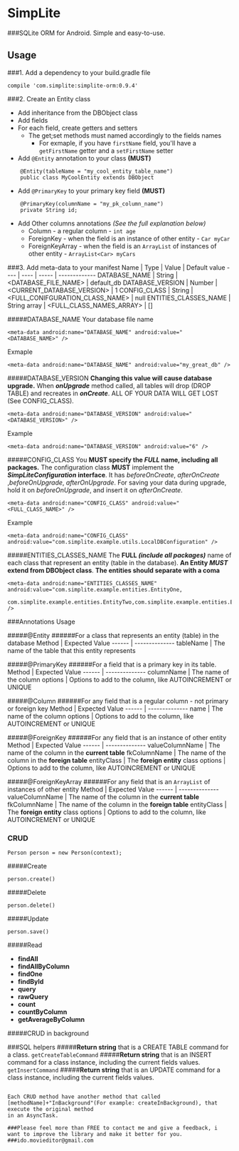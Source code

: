 # SimpLite
###SQLite ORM for Android. Simple and easy-to-use.

## Usage

###1. Add a dependency to your build.gradle file
```
compile 'com.simplite:simplite-orm:0.9.4'
```

###2. Create an Entity class
* Add inheritance from the DBObject class
* Add fields
* For each field, create getters and setters
    * The get;set methods must named accordingly to the fields names
        * For exmaple, if you have `firstName` field, you'll have a
        `getFirstName` getter and a `setFirstName` setter
* Add `@Entity` annotation to your class **(MUST)**
```
    @Entity(tableName = "my_cool_entity_table_name")
    public class MyCoolEntity extends DBObject
```
* Add `@PrimaryKey` to your primary key field **(MUST)**
```
    @PrimaryKey(columnName = "my_pk_column_name")
    private String id;
```
* Add  Other columns annotations *(See the full explanation below)*
    * Column - a regular column - ``int age``
    * ForeignKey - when the field is an instance of other entity -
     ``Car myCar``
    * ForeignKeyArray - when the field is an `ArrayList` of instances of other entity -
    ``ArrayList<Car> myCars``

###3. Add meta-data to your manifest
Name | Type | Value | Default value
---- | ---- | ----- | -------------
DATABASE_NAME | String | <DATABASE_FILE_NAME> | default_db
DATABASE_VERSION | Number | <CURRENT_DATABASE_VERSION> | 1
CONFIG_CLASS | String | <FULL_CONIFGURATION_CLASS_NAME> | null
ENTITIES_CLASSES_NAME | String array | <FULL_CLASS_NAMES_ARRAY> | []

#####DATABASE_NAME
Your database file name
```
<meta-data android:name="DATABASE_NAME" android:value="<DATABASE_NAME>" />
```
Exmaple
```
<meta-data android:name="DATABASE_NAME" android:value="my_great_db" />
```

#####DATABASE_VERSION
**Changing this value will cause database upgrade.**
When ***onUpgrade*** method called, all tables will drop (DROP TABLE)
and recreates in ***onCreate***. ALL OF YOUR DATA WILL GET LOST (See CONFIG_CLASS).
```
<meta-data android:name="DATABASE_VERSION" android:value="<DATABASE_VERSION>" />
```
Example
```
<meta-data android:name="DATABASE_VERSION" android:value="6" />
```

#####CONFIG_CLASS
You **MUST specify the *FULL* name, including all packages.**
The configuration class **MUST** implement the ***SimpLiteConfiguration* interface**.
It has *beforeOnCreate*, *afterOnCreate* ,*beforeOnUpgrade*, *afterOnUpgrade*.
For saving your data during upgrade, hold it on *beforeOnUpgrade*,
and insert it on *afterOnCreate*.
```
<meta-data android:name="CONFIG_CLASS" android:value="<FULL_CLASS_NAME>" />
```
Example
```
<meta-data android:name="CONFIG_CLASS" android:value="com.simplite.example.utils.LocalDBConfiguration" />
```

#####ENTITIES_CLASSES_NAME
The **FULL *(include all packages)*** name of each class
that represent an entity (table in the database).
**An Entity *MUST* extend from DBObject class**.
**The entities should separate with a coma**
```
<meta-data android:name="ENTITIES_CLASSES_NAME" android:value="com.simplite.example.entities.EntityOne,
            com.simplite.example.entities.EntityTwo,com.simplite.example.entities.EntityThree" />
```

###Annotations Usage

#####@Entity
######For a class that represents an entity (table) in the database
Method | Expected Value
------ | --------------
tableName | The name of the table that this entity represents

#####@PrimaryKey
######For a field that is a primary key in its table.
Method | Expected Value
------ | --------------
columnName | The name of the column
options | Options to add to the column, like AUTOINCREMENT or UNIQUE

#####@Column
######For any field that is a regular column - not primary or foreign key
Method | Expected Value
------ | --------------
name | The name of the column
options | Options to add to the column, like AUTOINCREMENT or UNIQUE

#####@ForeignKey
######For any field that is an instance of other entity
Method | Expected Value
------ | --------------
valueColumnName | The name of the column in the **current table**
fkColumnName | The name of the column in the **foreign table**
entityClass | The **foreign entity** class
options | Options to add to the column, like AUTOINCREMENT or UNIQUE

#####@ForeignKeyArray
######For any field that is an `ArrayList` of instances of other entity
Method | Expected Value
------ | --------------
valueColumnName | The name of the column in the **current table**
fkColumnName | The name of the column in the **foreign table**
entityClass | The **foreign entity** class
options | Options to add to the column, like AUTOINCREMENT or UNIQUE

### CRUD
```
Person person = new Person(context);
```
#####Create
```
person.create()
```
#####Delete
```
person.delete()
```
#####Update
```
person.save()
```
#####Read
* **findAll**
* **findAllByColumn**
* **findOne**
* **findById**
* **query**
* **rawQuery**
* **count**
* **countByColumn**
* **getAverageByColumn**

#####CRUD in background

###SQL helpers
#####**Return string** that is a CREATE TABLE command for a class.
```getCreateTableCommand```
#####**Return string** that is an INSERT command for a class instance, including the current fields values.
```getInsertCommand```
#####**Return string** that is an UPDATE command for a class instance, including the current fields values.
```getUpdateCommand

Each CRUD method have another method that called [methodName]+"InBackground"(For example: createInBackground), that execute the original method
in an AsyncTask.

###Please feel more than FREE to contact me and give a feedback, i want to improve the library and make it better for you.
###ido.movieditor@gmail.com
